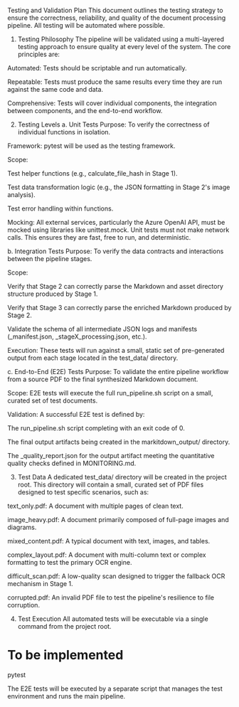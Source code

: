 Testing and Validation Plan
This document outlines the testing strategy to ensure the correctness, reliability, and quality of the document processing pipeline. All testing will be automated where possible.

1. Testing Philosophy
The pipeline will be validated using a multi-layered testing approach to ensure quality at every level of the system. The core principles are:

Automated: Tests should be scriptable and run automatically.

Repeatable: Tests must produce the same results every time they are run against the same code and data.

Comprehensive: Tests will cover individual components, the integration between components, and the end-to-end workflow.

2. Testing Levels
a. Unit Tests
Purpose: To verify the correctness of individual functions in isolation.

Framework: pytest will be used as the testing framework.

Scope:

Test helper functions (e.g., calculate_file_hash in Stage 1).

Test data transformation logic (e.g., the JSON formatting in Stage 2's image analysis).

Test error handling within functions.

Mocking: All external services, particularly the Azure OpenAI API, must be mocked using libraries like unittest.mock. Unit tests must not make network calls. This ensures they are fast, free to run, and deterministic.

b. Integration Tests
Purpose: To verify the data contracts and interactions between the pipeline stages.

Scope:

Verify that Stage 2 can correctly parse the Markdown and asset directory structure produced by Stage 1.

Verify that Stage 3 can correctly parse the enriched Markdown produced by Stage 2.

Validate the schema of all intermediate JSON logs and manifests (_manifest.json, _stageX_processing.json, etc.).

Execution: These tests will run against a small, static set of pre-generated output from each stage located in the test_data/ directory.

c. End-to-End (E2E) Tests
Purpose: To validate the entire pipeline workflow from a source PDF to the final synthesized Markdown document.

Scope: E2E tests will execute the full run_pipeline.sh script on a small, curated set of test documents.

Validation: A successful E2E test is defined by:

The run_pipeline.sh script completing with an exit code of 0.

The final output artifacts being created in the markitdown_output/ directory.

The _quality_report.json for the output artifact meeting the quantitative quality checks defined in MONITORING.md.

3. Test Data
A dedicated test_data/ directory will be created in the project root. This directory will contain a small, curated set of PDF files designed to test specific scenarios, such as:

text_only.pdf: A document with multiple pages of clean text.

image_heavy.pdf: A document primarily composed of full-page images and diagrams.

mixed_content.pdf: A typical document with text, images, and tables.

complex_layout.pdf: A document with multi-column text or complex formatting to test the primary OCR engine.

difficult_scan.pdf: A low-quality scan designed to trigger the fallback OCR mechanism in Stage 1.

corrupted.pdf: An invalid PDF file to test the pipeline's resilience to file corruption.

4. Test Execution
All automated tests will be executable via a single command from the project root.

# To be implemented
pytest

The E2E tests will be executed by a separate script that manages the test environment and runs the main pipeline.
